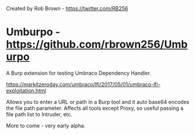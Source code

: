 Created by Rob Brown - https://twitter.com/RB256

# Umburpo - https://github.com/rbrown256/Umburpo

A Burp extension for testing Umbraco Dependency Handler.

https://markitzeroday.com/umbraco/lfi/2017/05/01/umbraco-lfi-exploitation.html

Allows you to enter a URL or path in a Burp tool and it auto base64 encodes the file path parameter. Affects all tools except Proxy, so useful passing a file path list to Intruder, etc.

More to come - very early alpha.
